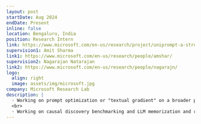 ```yaml
---
layout: post
startDate: Aug 2024
endDate: Present
inline: false
location: Bengaluru, India
position: Research Intern
link: https://www.microsoft.com/en-us/research/project/uniprompt-a-structured-approach-to-prompt-optimization/
supervision1: Amit Sharma
link1: https://www.microsoft.com/en-us/research/people/amshar/
supervision2: Nagarajan Natarajan
link2: https://www.microsoft.com/en-us/research/people/nagarajn/
logo:
  align: right
  image: assets/img/microsoft.jpg
company: Microsoft Research Lab
description: |
  ◦ Working on prompt optimization or "textual gradient" on a broader persepctive.
  <br>
  ◦ Working on causal discovery benchmarking and LLM memorization and reasoning.
---
```

